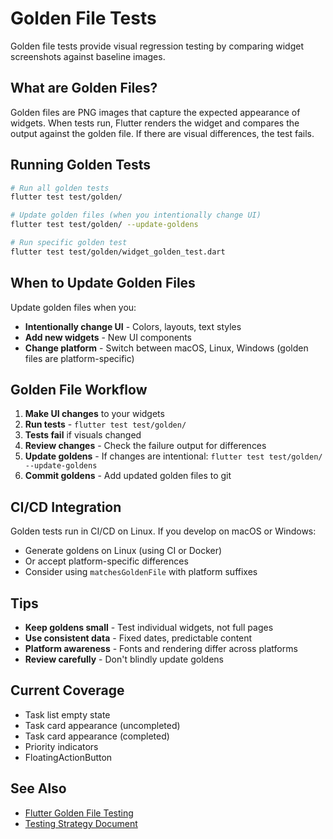# Golden File Tests

Golden file tests provide visual regression testing by comparing widget screenshots against baseline images.

## What are Golden Files?

Golden files are PNG images that capture the expected appearance of widgets. When tests run, Flutter renders the widget and compares the output against the golden file. If there are visual differences, the test fails.

## Running Golden Tests

```bash
# Run all golden tests
flutter test test/golden/

# Update golden files (when you intentionally change UI)
flutter test test/golden/ --update-goldens

# Run specific golden test
flutter test test/golden/widget_golden_test.dart
```

## When to Update Golden Files

Update golden files when you:

- **Intentionally change UI** - Colors, layouts, text styles
- **Add new widgets** - New UI components
- **Change platform** - Switch between macOS, Linux, Windows (golden files are platform-specific)

## Golden File Workflow

1. **Make UI changes** to your widgets
2. **Run tests** - `flutter test test/golden/`
3. **Tests fail** if visuals changed
4. **Review changes** - Check the failure output for differences
5. **Update goldens** - If changes are intentional: `flutter test test/golden/ --update-goldens`
6. **Commit goldens** - Add updated golden files to git

## CI/CD Integration

Golden tests run in CI/CD on Linux. If you develop on macOS or Windows:

- Generate goldens on Linux (using CI or Docker)
- Or accept platform-specific differences
- Consider using `matchesGoldenFile` with platform suffixes

## Tips

- **Keep goldens small** - Test individual widgets, not full pages
- **Use consistent data** - Fixed dates, predictable content
- **Platform awareness** - Fonts and rendering differ across platforms
- **Review carefully** - Don't blindly update goldens

## Current Coverage

- Task list empty state
- Task card appearance (uncompleted)
- Task card appearance (completed)
- Priority indicators
- FloatingActionButton

## See Also

- [Flutter Golden File Testing](https://docs.flutter.dev/cookbook/testing/widget/golden-files)
- [Testing Strategy Document](../../../docs/TESTING-STRATEGY.md)
